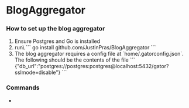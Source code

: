 # BlogAggregator

### How to set up the blog aggregator
<ol>
  <li>Ensure Postgres and Go is installed</li>
  <li>run\
    ```
    go install github.com/JustinPras/BlogAggregator
    ```</li>
  <li>The blog aggregator requires a config file at `home/.gatorconfig.json`. The following should be the contents of the file
    ```
    {"db_url":"postgres://postgres:postgres@localhost:5432/gator?sslmode=disable"}
    ```
  </li>
</ol>

### Commands
<ul>
  <li></li>
</ul>
